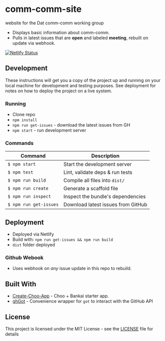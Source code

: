 # comm-comm-site

website for the Dat comm-comm working group

* Displays basic information about comm-comm.
* Pulls in latest issues that are **open** and labeled **meeting**, rebuilt on update via webhook.

[![Netlify Status](https://api.netlify.com/api/v1/badges/b37bb6c9-1e02-4f35-a312-f9392e3a04bb/deploy-status)](https://app.netlify.com/sites/dat-comm-comm/deploys)

## Development

These instructions will get you a copy of the project up and running on your local machine for development and testing purposes. See deployment for notes on how to deploy the project on a live system.

### Running

* Clone repo
* `npm install`
* `npm run get-issues` - download the latest issues from GH
* `npm start` - run development server


### Commands
Command                | Description                                      |
-----------------------|--------------------------------------------------|
`$ npm start`          | Start the development server
`$ npm test`           | Lint, validate deps & run tests
`$ npm run build`      | Compile all files into `dist/`
`$ npm run create`     | Generate a scaffold file
`$ npm run inspect`    | Inspect the bundle's dependencies
`$ npm run get-issues` | Download latest issues from GitHub


## Deployment

* Deployed via Netlify
* Build with: `npm run get-issues && npm run build`
* `dist` folder deployed

### Github Webook

* Uses webhook on *any* issue update in this repo to rebuild.

## Built With

* [Create-Choo-App](http://github.com/choojs/create-choo-app) - Choo + Bankai starter app.
* [ghGot](https://github.com/sindresorhus/gh-got) - Convenience wrapper for `got` to interact with the GitHub API

## License

This project is licensed under the MIT License - see the [LICENSE](./LICENSE) file for details


